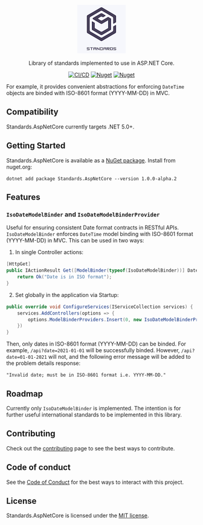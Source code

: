 <p align="center"><a href="https://github.com/marcusturewicz/Standards.AspNetCore"><img src="logo.png" alt="Standards.AspNetCore logo"/></a></p>

<p align="center">Library of standards implemented to use in ASP.NET Core.</p>

<div align="center">

[![CI/CD](https://github.com/marcusturewicz/standards-aspnetcore/actions/workflows/cicd.yml/badge.svg)](https://github.com/marcusturewicz/standards-aspnetcore/actions/workflows/cicd.yml)
[![Nuget](https://img.shields.io/nuget/v/Standards.AspNetCore)](https://www.nuget.org/packages/Standards.AspNetCore)
[![Nuget](https://img.shields.io/nuget/dt/Standards.AspNetCore)](https://www.nuget.org/packages/Standards.AspNetCore)

</div>

For example, it provides convenient abstractions for enforcing `DateTime` objects are binded with ISO-8601 format (YYYY-MM-DD) in MVC.



## Compatibility

Standards.AspNetCore currently targets .NET 5.0+.

## Getting Started

Standards.AspNetCore is available as a [NuGet package](https://www.nuget.org/packages/Standards.AspNetCore). Install from nuget.org:

```
dotnet add package Standards.AspNetCore --version 1.0.0-alpha.2
```

## Features

### `IsoDateModelBinder` and `IsoDateModelBinderProvider`

Useful for ensuring consistent Date format contracts in RESTful APIs. `IsoDateModelBinder` enforces `DateTime` model binding with ISO-8601 format (YYYY-MM-DD) in MVC. This can be used in two ways:

1. In single Controller actions:

```cs
[HttpGet]
public IActionResult Get([ModelBinder(typeof(IsoDateModelBinder))] DateTime date) {
    return Ok("Date is in ISO format");
}
```

2. Set globally in the application via Startup:

```cs
public override void ConfigureServices(IServiceCollection services) {
    services.AddControllers(options => {
        options.ModelBinderProviders.Insert(0, new IsoDateModelBinderProvider());
    })
}
```

Then, only dates in ISO-8601 format (YYYY-MM-DD) can be binded. For example, `/api?date=2021-01-01` will be successfully binded. However, `/api?date=01-01-2021` will not, and the following error message will be added to the problem details response:

```
"Invalid date; must be in ISO-8601 format i.e. YYYY-MM-DD."
```

## Roadmap

Currently only `IsoDateModelBinder` is implemented. The intention is for further useful international standards to be implemented in this library.

## Contributing

Check out the [contributing](CONTRIBUTING.md) page to see the best ways to contribute.

## Code of conduct

See the [Code of Conduct](CODE_OF_CONDUCT.md) for the best ways to interact with this project.

## License

Standards.AspNetCore is licensed under the [MIT license](LICENSE).







